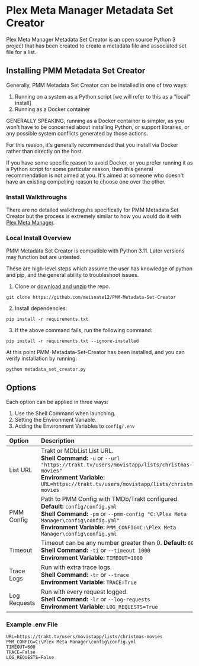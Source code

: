 # Plex Meta Manager Metadata Set Creator

Plex Meta Manager Metadata Set Creator is an open source Python 3 project that has been created to create a metadata file and associated set file for a list.

## Installing PMM Metadata Set Creator

Generally, PMM Metadata Set Creator can be installed in one of two ways:

1. Running on a system as a Python script [we will refer to this as a "local" install]
2. Running as a Docker container

GENERALLY SPEAKING, running as a Docker container is simpler, as you won't have to be concerned about installing Python, or support libraries, or any possible system conflicts generated by those actions.

For this reason, it's generally recommended that you install via Docker rather than directly on the host.

If you have some specific reason to avoid Docker, or you prefer running it as a Python script for some particular reason, then this general recommendation is not aimed at you.  It's aimed at someone who doesn't have an existing compelling reason to choose one over the other.

### Install Walkthroughs

There are no detailed walkthroguhs specifically for PMM Metadata Set Creator but the process is extremely similar to how you would do it with [Plex Meta Manager](https://metamanager.wiki/en/latest/home/installation.html#install-walkthroughs).

### Local Install Overview

PMM Metadata Set Creator is compatible with Python 3.11. Later versions may function but are untested.

These are high-level steps which assume the user has knowledge of python and pip, and the general ability to troubleshoot issues. 

1. Clone or [download and unzip](https://github.com/meisnate12/PMM-Metadata-Set-Creator/archive/refs/heads/master.zip) the repo.

```shell
git clone https://github.com/meisnate12/PMM-Metadata-Set-Creator
```
2. Install dependencies:

```shell
pip install -r requirements.txt
```

3. If the above command fails, run the following command:

```shell
pip install -r requirements.txt --ignore-installed
```

At this point PMM-Metadata-Set-Creator has been installed, and you can verify installation by running:

```shell
python metadata_set_creator.py
```

## Options

Each option can be applied in three ways:

1. Use the Shell Command when launching.
2. Setting the Environment Variable.
3. Adding the Environment Variables to `config/.env` 

| Option       | Description                                                                                                                                                                                                                                             | Required |
|:-------------|:--------------------------------------------------------------------------------------------------------------------------------------------------------------------------------------------------------------------------------------------------------|:--------:|
| List URL     | Trakt or MDbList List URL. <br>**Shell Command:** `-u` or `--url "https://trakt.tv/users/movistapp/lists/christmas-movies"` <br>**Environment Variable:** `URL=https://trakt.tv/users/movistapp/lists/christmas-movies`                                 | &#9989;  |
| PMM Config   | Path to PMM Config with TMDb/Trakt configured. **Default:** `config/config.yml`<br>**Shell Command:** `-pm` or `--pmm-config "C:\Plex Meta Manager\config\config.yml"`<br>**Environment Variable:** `PMM_CONFIG=C:\Plex Meta Manager\config\config.yml` | &#10060; |
| Timeout      | Timeout can be any number greater then 0. **Default:** `600`<br>**Shell Command:** `-ti` or `--timeout 1000`<br>**Environment Variable:** `TIMEOUT=1000`                                                                                                | &#10060; |
| Trace Logs   | Run with extra trace logs.<br>**Shell Command:** `-tr` or `--trace`<br>**Environment Variable:** `TRACE=True`                                                                                                                                           | &#10060; |
| Log Requests | Run with every request logged.<br>**Shell Command:** `-lr` or `--log-requests`<br>**Environment Variable:** `LOG_REQUESTS=True`                                                                                                                         | &#10060; |

### Example .env File
```
URL=https://trakt.tv/users/movistapp/lists/christmas-movies
PMM_CONFIG=C:\Plex Meta Manager\config\config.yml
TIMEOUT=600
TRACE=False
LOG_REQUESTS=False
```